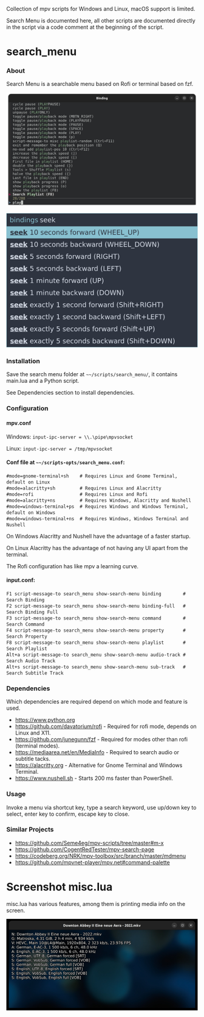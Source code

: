 
Collection of mpv scripts for Windows and Linux, macOS support is limited.

Search Menu is documented here, all other scripts are
documented directly in the script via a code comment
at the beginning of the script.

# search_menu

### About

Search Menu is a searchable menu based on Rofi or terminal based on fzf.

![Terminal search menu](screenshots/search_menu-binding.png)

![Rofi search menu](screenshots/rofi.png)

### Installation

Save the search menu folder at `~~/scripts/search_menu/`,
it contains main.lua and a Python script.

See Dependencies section to install dependencies.

### Configuration

#### mpv.conf

Windows: `input-ipc-server = \\.\pipe\mpvsocket`

Linux: `input-ipc-server = /tmp/mpvsocket`

#### Conf file at `~~/scripts-opts/search_menu.conf`:

```
#mode=gnome-terminal+sh    # Requires Linux and Gnome Terminal, default on Linux
#mode=alacritty+sh         # Requires Linux and Alacritty
#mode=rofi                 # Requires Linux and Rofi
#mode=alacritty+ns         # Requires Windows, Alacritty and Nushell
#mode=windows-terminal+ps  # Requires Windows and Windows Terminal, default on Windows
#mode=windows-terminal+ns  # Requires Windows, Windows Terminal and Nushell
```

On Windows Alacritty and Nushell have the advantage of a faster startup.

On Linux Alacritty has the advantage of not having any UI apart from the terminal.

The Rofi configuration has like mpv a learning curve.

#### input.conf:

```
F1 script-message-to search_menu show-search-menu binding        # Search Binding
F2 script-message-to search_menu show-search-menu binding-full   # Search Binding Full
F3 script-message-to search_menu show-search-menu command        # Search Command
F4 script-message-to search_menu show-search-menu property       # Search Property
F8 script-message-to search_menu show-search-menu playlist       # Search Playlist
Alt+a script-message-to search_menu show-search-menu audio-track # Search Audio Track
Alt+s script-message-to search_menu show-search-menu sub-track   # Search Subtitle Track
```

### Dependencies

Which dependencies are required depend
on which mode and feature is used.

- https://www.python.org
- https://github.com/davatorium/rofi - Required for rofi mode, depends on Linux and X11.
- https://github.com/junegunn/fzf - Required for modes other than rofi (terminal modes).
- https://mediaarea.net/en/MediaInfo - Required to search audio or subtitle tacks.
- https://alacritty.org - Alternative for Gnome Terminal and Windows Terminal.
- https://www.nushell.sh - Starts 200 ms faster than PowerShell.

### Usage

Invoke a menu via shortcut key, type a search keyword, use up/down key to select,
enter key to confirm, escape key to close.

### Similar Projects

- https://github.com/Seme4eg/mpv-scripts/tree/master#m-x
- https://github.com/CogentRedTester/mpv-search-page
- https://codeberg.org/NRK/mpv-toolbox/src/branch/master/mdmenu
- https://github.com/mpvnet-player/mpv.net#command-palette

# Screenshot misc.lua

misc.lua has various features, among them is printing media info on the screen.

![media-info](screenshots/media-info.jpg)
